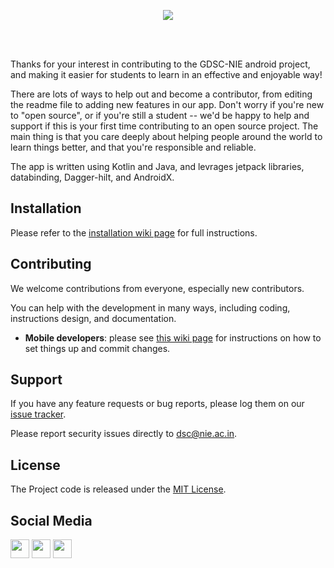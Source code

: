 <p align="center">
    <img src="https://res.cloudinary.com/startup-grind/image/upload/dpr_2.0,fl_sanitize/v1/gcs/platform-data-dsc/contentbuilder/logo_dark_horizontal_097s7oa.svg">
</p>

<br>
<br>

<p>
  Thanks for your interest in contributing to the GDSC-NIE android project, and making it easier for students to learn in an effective and enjoyable way!
</p>

<p>
  There are lots of ways to help out and become a contributor, from editing the readme file to adding new features in our app. Don't worry if you're new to "open source", or if you're still a student -- we'd be happy to help and support if this is your first time contributing to an open source project. The main thing is that you care deeply about helping people around the world to learn things better, and that you're responsible and reliable.
 </p>
 
<p>
The app is written using Kotlin and Java, and levrages jetpack libraries, databinding, Dagger-hilt, and AndroidX. 
</p>
  
## Installation

Please refer to the [installation wiki page](https://github.com/DSCNIE/GDSC-NIE-Android/issues/wiki#installation) for full instructions.

## Contributing
We welcome contributions from everyone, especially new contributors.

You can help with the development in many ways, including coding, instructions design, and documentation.
  * **Mobile developers**: please see [this wiki page](https://github.com/DSCNIE/GDSC-NIE-Android/wiki#instructions-for-making-a-code-change) for instructions on how to set things up and commit changes.

## Support

If you have any feature requests or bug reports, please log them on our [issue tracker](https://github.com/DSCNIE/GDSC-NIE-Android/issues).

Please report security issues directly to dsc@nie.ac.in.


## License

The Project code is released under the [MIT License](https://github.com/DSCNIE/GDSC-NIE-Android/LICENSE).

## Social Media
[<img height="30" src="https://img.shields.io/badge/twitter-1DA1F2.svg?&style=for-the-badge&logo=twitter&logoColor=white" />][twitter]
[<img height="30" src="https://img.shields.io/badge/linkedin-0077B5.svg?&style=for-the-badge&logo=linkedin&logoColor=white" />][LinkedIn]
<img height="30" src = "https://img.shields.io/badge/gdscnie%20youtube-FF0000.svg?&style=for-the-badge&logo=youtube&logoColor=white"/>

[twitter]: https://twitter.com/DscNie
[linkedIn]: https://www.linkedin.com/company/dsc-nie/about/
[dscnie-youtube]: https://www.youtube.com/channel/UCYyFKLgPyibCijtbJnys-Og

 
  

